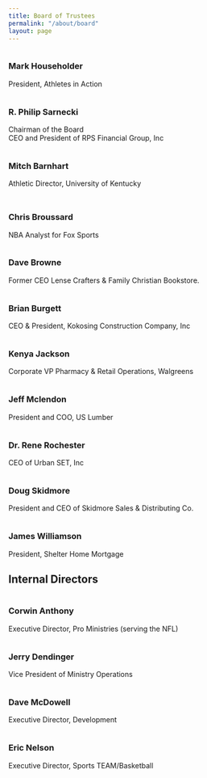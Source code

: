 ```yaml
---
title: Board of Trustees
permalink: "/about/board"
layout: page
---
```


<div class=" span-12 cell">
<div class="container"><div class="mb50"></div>
<!-- space -->
<div class="container">
<div class="row board">
<div class="col-md-3 col-xs-6 board team-member-container">
<div class="team-member text-center">
<figure><img src="/uploads/About/BoardofTrustees/householder.jpg" alt="" class="img-responsive img-circle"></figure>
<h3>Mark Householder</h3>
<p class="member-desc">President, Athletes in Action</p>
<!-- End .social-icons --></div>
<!-- End .team-member --></div>
<div class="col-md-3 col-xs-6 team-member-container">
<div class="team-member text-center">
<figure><img src="/uploads/About/BoardofTrustees/philip-sarnecki.jpg" alt="" class="img-responsive img-circle"></figure>
<h3>R. Philip Sarnecki</h3>
<p class="member-desc">Chairman of the Board <br> CEO and President of RPS Financial Group, Inc</p>
<!-- End .social-icons --></div>
<!-- End .team-member --></div>
<!-- End .member-container -->
<div class="col-md-3 col-xs-6 team-member-container">
<div class="team-member text-center">
<figure><img src="/uploads/About/BoardofTrustees/barnhart.jpg" alt="" class="img-responsive img-circle"></figure>
<h3>Mitch Barnhart</h3>
<p class="member-desc">Athletic Director, University of Kentucky</p>
<!-- End .social-icons --></div>
<!-- End .team-member --></div>
<!-- End .member-container --><br><!-- End .member-container -->
<div class="col-md-3 col-xs-6 team-member-container">
<div class="team-member text-center" style="margin-top: -20px;">
<figure><img src="/uploads/About/BoardofTrustees/broussard.jpg" alt="" class="img-responsive img-circle"></figure>
<h3>Chris Broussard</h3>
<p class="member-desc">NBA Analyst for&nbsp;Fox Sports</p>
<!-- End .social-icons --></div>
<!-- End .team-member --></div>
<!-- End .member-container -->
<div class="col-md-3 col-xs-6 team-member-container">
<div class="team-member text-center">
<figure><img src="/uploads/About/BoardofTrustees/Internal/browne.jpg" alt="" class="img-responsive img-circle"></figure>
<h3>Dave Browne</h3>
<p class="member-desc">Former CEO Lense Crafters & Family Christian Bookstore.</p>
<!-- End .social-icons --></div>
<!-- End .team-member --></div>
<!-- End .member-container -->
<div class="col-md-3 col-xs-6 team-member-container">
<div class="team-member text-center">
<figure><img src="/uploads/About/BoardofTrustees/Brian-Burgett-web.jpg" alt="" class="img-responsive img-circle"></figure>
<h3>Brian Burgett</h3>
<p class="member-desc">CEO &amp; President, Kokosing Construction Company, Inc</p>
<!-- End .social-icons --></div>
<!-- End .team-member --></div>
<!-- End .member-container -->
<div class="col-md-3 col-xs-6 team-member-container">
<div class="team-member text-center">
<figure><img src="/uploads/About/BoardofTrustees/jackson.jpg" alt="" class="img-responsive img-circle"></figure>
<h3>Kenya Jackson</h3>
<p class="p1">Corporate VP Pharmacy &amp; Retail Operations, Walgreens</p>
<!-- End .social-icons --></div>
<!-- End .team-member --></div>
<!-- End .member-container -->
<div class="col-md-3 col-xs-6 team-member-container">
<div class="team-member text-center">
<figure><img src="/uploads/About/BoardofTrustees/mclendon.jpg" alt="" class="img-responsive img-circle"></figure>
<h3>Jeff Mclendon</h3>
<p class="member-desc">President and COO, US Lumber</p>
<!-- End .social-icons --></div>
<!-- End .team-member --></div>
<!-- End .member-container -->
<div class="col-md-3 col-xs-6 team-member-container">
<div class="team-member text-center">
<figure><img src="/uploads/About/BoardofTrustees/rochester.jpg" alt="" class="img-responsive img-circle"></figure>
<h3>Dr. Rene Rochester</h3>
<p class="member-desc">CEO of Urban SET, Inc</p>
<!-- End .social-icons --></div>
<!-- End .team-member --></div>
<!-- End .member-container -->
<div class="col-md-3 col-xs-6 team-member-container">
<div class="team-member text-center">
<figure><img src="/uploads/About/BoardofTrustees/doug-skidmore.jpg" alt="" class="img-responsive img-circle"></figure>
<h3>Doug Skidmore</h3>
<p class="member-desc">President and CEO of Skidmore Sales &amp; Distributing Co.</p>
<!-- End .social-icons --></div>
<!-- End .team-member --></div>
<!-- End .member-container -->
<div class="col-md-3 col-xs-6 team-member-container">
<div class="team-member text-center">
<figure><img src="/uploads/About/BoardofTrustees/williamson.jpg" alt="" class="img-responsive img-circle"></figure>
<h3>James Williamson</h3>
<p class="member-desc">President, Shelter Home Mortgage</p>
<!-- End .social-icons --></div>
<!-- End .team-member --></div>
<!-- End .member-container --></div>
</div>
</div>
<div class="container"><div class="mb50"></div>
<!-- space -->
<div class="container">
<div class="row">
<h2 class="title text-center mb30">Internal <span class="light first-color">Directors</span></h2>
</div>
<div class="row board">
<div class="col-md-3 col-xs-6 team-member-container">
<div class="team-member text-center">
<figure><img src="/uploads/About/BoardofTrustees/Internal/anthony.jpg" alt="" class="img-responsive img-circle"></figure>
<h3>Corwin Anthony</h3>
<p class="member-desc">Executive Director, Pro Ministries (serving the NFL)</p>
<!-- End .social-icons --></div>
<!-- End .team-member --></div>
<div class="col-md-3 col-xs-6 team-member-container">
<div class="team-member text-center">
<figure><img src="/uploads/About/BoardofTrustees/Internal/dendinger.jpg" alt="" class="img-responsive img-circle"></figure>
<h3>Jerry Dendinger</h3>
<p class="member-desc">Vice President of Ministry Operations</p>
<!-- End .social-icons --></div>
<!-- End .team-member --></div>
<!-- End .member-container -->
<div class="col-md-3 col-xs-6 team-member-container">
<div class="team-member text-center">
<figure><img src="/uploads/About/BoardofTrustees/Internal/McDowell.jpg" alt="" class="img-responsive img-circle"></figure>
<h3>Dave McDowell</h3>
<p class="member-desc">Executive Director, Development</p>
<!-- End .social-icons --></div>
<!-- End .team-member --></div>
<!-- End .member-container -->
<div class="col-md-3 col-xs-6 team-member-container">
<div class="team-member text-center">
<figure><img src="/uploads/About/BoardofTrustees/Internal/Eric-Nelson-BOT-web-2.jpg" alt="" class="img-responsive img-circle"></figure>
<h3>Eric Nelson</h3>
<p class="member-desc">Executive Director, Sports TEAM/Basketball</p>
<!-- End .social-icons --></div>
<!-- End .team-member --></div>
<!-- End .member-container --></div>
</div>
</div></div>